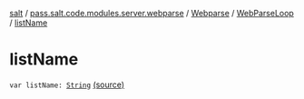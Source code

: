 [salt](../../../index.md) / [pass.salt.code.modules.server.webparse](../../index.md) / [Webparse](../index.md) / [WebParseLoop](index.md) / [listName](./list-name.md)

# listName

`var listName: `[`String`](https://kotlinlang.org/api/latest/jvm/stdlib/kotlin/-string/index.html) [(source)](https://github.com/kurbaniec-tgm/salt/tree/master/code/modules/server/webparse/Webparse.kt#L24)